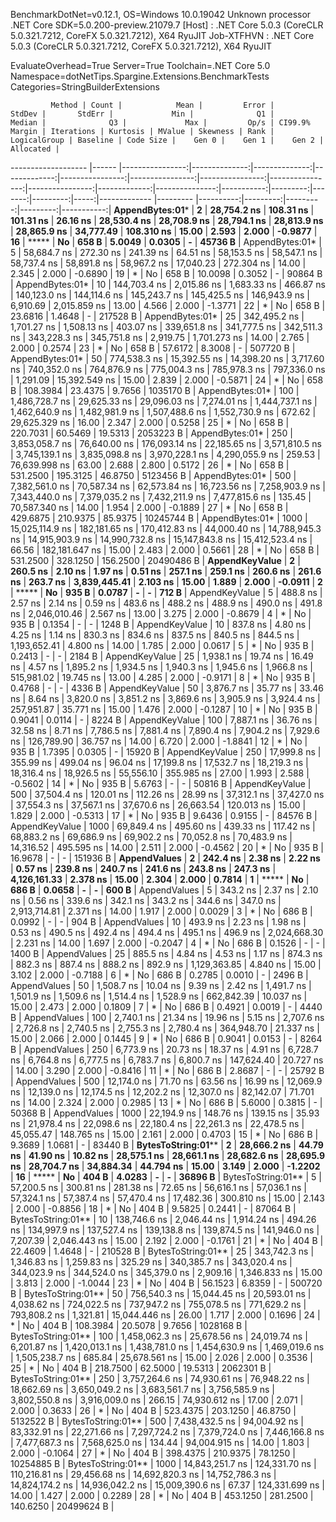 
BenchmarkDotNet=v0.12.1, OS=Windows 10.0.19042
Unknown processor
.NET Core SDK=5.0.200-preview.21079.7
  [Host]     : .NET Core 5.0.3 (CoreCLR 5.0.321.7212, CoreFX 5.0.321.7212), X64 RyuJIT
  Job-XTFHVN : .NET Core 5.0.3 (CoreCLR 5.0.321.7212, CoreFX 5.0.321.7212), X64 RyuJIT

EvaluateOverhead=True  Server=True  Toolchain=.NET Core 5.0  
Namespace=dotNetTips.Spargine.Extensions.BenchmarkTests  Categories=StringBuilderExtensions  

             Method | Count |            Mean |         Error |        StdDev |       StdErr |             Min |              Q1 |          Median |              Q3 |             Max |         Op/s | CI99.9% Margin | Iterations | Kurtosis | MValue | Skewness | Rank | LogicalGroup | Baseline | Code Size |    Gen 0 |    Gen 1 |    Gen 2 |  Allocated |
------------------- |------ |----------------:|--------------:|--------------:|-------------:|----------------:|----------------:|----------------:|----------------:|----------------:|-------------:|---------------:|-----------:|---------:|-------:|---------:|-----:|------------- |--------- |----------:|---------:|---------:|---------:|-----------:|
    **AppendBytes:01*** |     **2** |     **28,754.2 ns** |     **108.31 ns** |     **101.31 ns** |     **26.16 ns** |     **28,530.4 ns** |     **28,708.9 ns** |     **28,794.1 ns** |     **28,813.9 ns** |     **28,865.9 ns** |    **34,777.49** |     **108.310 ns** |      **15.00** |    **2.593** |  **2.000** |  **-0.9877** |   **16** |            ***** |       **No** |     **658 B** |   **5.0049** |   **0.0305** |        **-** |    **45736 B** |
    AppendBytes:01* |     5 |     58,684.7 ns |     272.30 ns |     241.39 ns |     64.51 ns |     58,153.5 ns |     58,547.1 ns |     58,737.4 ns |     58,891.8 ns |     58,967.2 ns |    17,040.23 |     272.304 ns |      14.00 |    2.345 |  2.000 |  -0.6890 |   19 |            * |       No |     658 B |  10.0098 |   0.3052 |        - |    90864 B |
    AppendBytes:01* |    10 |    144,703.4 ns |   2,015.86 ns |   1,683.33 ns |    466.87 ns |    140,123.0 ns |    144,114.6 ns |    145,243.7 ns |    145,425.5 ns |    146,943.9 ns |     6,910.69 |   2,015.859 ns |      13.00 |    4.566 |  2.000 |  -1.3771 |   22 |            * |       No |     658 B |  23.6816 |   1.4648 |        - |   217528 B |
    AppendBytes:01* |    25 |    342,495.2 ns |   1,701.27 ns |   1,508.13 ns |    403.07 ns |    339,651.8 ns |    341,777.5 ns |    342,511.3 ns |    343,228.3 ns |    345,751.8 ns |     2,919.75 |   1,701.273 ns |      14.00 |    2.765 |  2.000 |   0.2574 |   23 |            * |       No |     658 B |  57.6172 |   8.3008 |        - |   507720 B |
    AppendBytes:01* |    50 |    774,538.3 ns |  15,392.55 ns |  14,398.20 ns |  3,717.60 ns |    740,352.0 ns |    764,876.9 ns |    775,004.3 ns |    785,978.3 ns |    797,336.0 ns |     1,291.09 |  15,392.549 ns |      15.00 |    2.839 |  2.000 |  -0.5871 |   24 |            * |       No |     658 B | 108.3984 |  23.4375 |   9.7656 |  1035170 B |
    AppendBytes:01* |   100 |  1,486,728.7 ns |  29,625.33 ns |  29,096.03 ns |  7,274.01 ns |  1,444,737.1 ns |  1,462,640.9 ns |  1,482,981.9 ns |  1,507,488.6 ns |  1,552,730.9 ns |       672.62 |  29,625.329 ns |      16.00 |    2.347 |  2.000 |   0.5258 |   25 |            * |       No |     658 B | 220.7031 |  60.5469 |  19.5313 |  2053223 B |
    AppendBytes:01* |   250 |  3,853,058.7 ns |  76,640.00 ns | 176,093.14 ns | 22,185.65 ns |  3,571,810.5 ns |  3,745,139.1 ns |  3,835,098.8 ns |  3,970,228.1 ns |  4,290,055.9 ns |       259.53 |  76,639.998 ns |      63.00 |    2.688 |  2.800 |   0.5172 |   26 |            * |       No |     658 B | 531.2500 | 195.3125 |  46.8750 |  5123456 B |
    AppendBytes:01* |   500 |  7,382,561.0 ns |  70,587.34 ns |  62,573.84 ns | 16,723.56 ns |  7,258,903.9 ns |  7,343,440.0 ns |  7,379,035.2 ns |  7,432,211.9 ns |  7,477,815.6 ns |       135.45 |  70,587.340 ns |      14.00 |    1.954 |  2.000 |  -0.1889 |   27 |            * |       No |     658 B | 429.6875 | 210.9375 |  85.9375 | 10245744 B |
    AppendBytes:01* |  1000 | 15,025,114.9 ns | 182,181.65 ns | 170,412.83 ns | 44,000.40 ns | 14,788,945.3 ns | 14,915,903.9 ns | 14,990,732.8 ns | 15,147,843.8 ns | 15,412,523.4 ns |        66.56 | 182,181.647 ns |      15.00 |    2.483 |  2.000 |   0.5661 |   28 |            * |       No |     658 B | 531.2500 | 328.1250 | 156.2500 | 20490486 B |
     **AppendKeyValue** |     **2** |        **260.5 ns** |       **2.10 ns** |       **1.97 ns** |      **0.51 ns** |        **257.1 ns** |        **259.1 ns** |        **260.6 ns** |        **261.6 ns** |        **263.7 ns** | **3,839,445.41** |       **2.103 ns** |      **15.00** |    **1.889** |  **2.000** |  **-0.0911** |    **2** |            ***** |       **No** |     **935 B** |   **0.0787** |        **-** |        **-** |      **712 B** |
     AppendKeyValue |     5 |        488.8 ns |       2.57 ns |       2.14 ns |      0.59 ns |        483.6 ns |        488.2 ns |        488.9 ns |        490.0 ns |        491.8 ns | 2,046,010.46 |       2.567 ns |      13.00 |    3.275 |  2.000 |  -0.8679 |    4 |            * |       No |     935 B |   0.1354 |        - |        - |     1248 B |
     AppendKeyValue |    10 |        837.8 ns |       4.80 ns |       4.25 ns |      1.14 ns |        830.3 ns |        834.6 ns |        837.5 ns |        840.5 ns |        844.5 ns | 1,193,652.41 |       4.800 ns |      14.00 |    1.785 |  2.000 |   0.0617 |    5 |            * |       No |     935 B |   0.2413 |        - |        - |     2184 B |
     AppendKeyValue |    25 |      1,938.1 ns |      19.74 ns |      16.49 ns |      4.57 ns |      1,895.2 ns |      1,934.5 ns |      1,940.3 ns |      1,945.6 ns |      1,966.8 ns |   515,981.02 |      19.745 ns |      13.00 |    4.285 |  2.000 |  -0.9171 |    8 |            * |       No |     935 B |   0.4768 |        - |        - |     4336 B |
     AppendKeyValue |    50 |      3,876.7 ns |      35.77 ns |      33.46 ns |      8.64 ns |      3,820.0 ns |      3,851.2 ns |      3,869.6 ns |      3,905.9 ns |      3,924.4 ns |   257,951.87 |      35.771 ns |      15.00 |    1.476 |  2.000 |  -0.1287 |   10 |            * |       No |     935 B |   0.9041 |   0.0114 |        - |     8224 B |
     AppendKeyValue |   100 |      7,887.1 ns |      36.76 ns |      32.58 ns |      8.71 ns |      7,786.5 ns |      7,881.4 ns |      7,890.4 ns |      7,904.2 ns |      7,929.6 ns |   126,789.90 |      36.757 ns |      14.00 |    6.720 |  2.000 |  -1.8841 |   12 |            * |       No |     935 B |   1.7395 |   0.0305 |        - |    15920 B |
     AppendKeyValue |   250 |     17,999.8 ns |     355.99 ns |     499.04 ns |     96.04 ns |     17,199.8 ns |     17,532.7 ns |     18,219.3 ns |     18,316.4 ns |     18,926.5 ns |    55,556.10 |     355.985 ns |      27.00 |    1.993 |  2.588 |  -0.5602 |   14 |            * |       No |     935 B |   5.6763 |        - |        - |    50816 B |
     AppendKeyValue |   500 |     37,504.4 ns |     120.01 ns |     112.26 ns |     28.99 ns |     37,312.1 ns |     37,427.0 ns |     37,554.3 ns |     37,567.1 ns |     37,670.6 ns |    26,663.54 |     120.013 ns |      15.00 |    1.829 |  2.000 |  -0.5313 |   17 |            * |       No |     935 B |   9.6436 |   0.9155 |        - |    84576 B |
     AppendKeyValue |  1000 |     69,849.4 ns |     495.60 ns |     439.33 ns |    117.42 ns |     68,883.2 ns |     69,686.9 ns |     69,902.2 ns |     70,052.8 ns |     70,483.9 ns |    14,316.52 |     495.595 ns |      14.00 |    2.511 |  2.000 |  -0.4562 |   20 |            * |       No |     935 B |  16.9678 |        - |        - |   151936 B |
       **AppendValues** |     **2** |        **242.4 ns** |       **2.38 ns** |       **2.22 ns** |      **0.57 ns** |        **239.8 ns** |        **240.7 ns** |        **241.6 ns** |        **243.8 ns** |        **247.3 ns** | **4,126,161.33** |       **2.378 ns** |      **15.00** |    **2.304** |  **2.000** |   **0.7814** |    **1** |            ***** |       **No** |     **686 B** |   **0.0658** |        **-** |        **-** |      **600 B** |
       AppendValues |     5 |        343.2 ns |       2.37 ns |       2.10 ns |      0.56 ns |        339.6 ns |        342.1 ns |        343.2 ns |        344.6 ns |        347.0 ns | 2,913,714.81 |       2.371 ns |      14.00 |    1.917 |  2.000 |   0.0029 |    3 |            * |       No |     686 B |   0.0992 |        - |        - |      904 B |
       AppendValues |    10 |        493.9 ns |       2.23 ns |       1.98 ns |      0.53 ns |        490.5 ns |        492.4 ns |        494.4 ns |        495.1 ns |        496.9 ns | 2,024,668.30 |       2.231 ns |      14.00 |    1.697 |  2.000 |  -0.2047 |    4 |            * |       No |     686 B |   0.1526 |        - |        - |     1400 B |
       AppendValues |    25 |        885.5 ns |       4.84 ns |       4.53 ns |      1.17 ns |        874.3 ns |        882.3 ns |        887.4 ns |        888.2 ns |        892.9 ns | 1,129,363.85 |       4.840 ns |      15.00 |    3.102 |  2.000 |  -0.7188 |    6 |            * |       No |     686 B |   0.2785 |   0.0010 |        - |     2496 B |
       AppendValues |    50 |      1,508.7 ns |      10.04 ns |       9.39 ns |      2.42 ns |      1,491.7 ns |      1,501.9 ns |      1,509.6 ns |      1,514.4 ns |      1,528.9 ns |   662,842.39 |      10.037 ns |      15.00 |    2.473 |  2.000 |   0.1809 |    7 |            * |       No |     686 B |   0.4921 |   0.0019 |        - |     4440 B |
       AppendValues |   100 |      2,740.1 ns |      21.34 ns |      19.96 ns |      5.15 ns |      2,707.6 ns |      2,726.8 ns |      2,740.5 ns |      2,755.3 ns |      2,780.4 ns |   364,948.70 |      21.337 ns |      15.00 |    2.066 |  2.000 |   0.1445 |    9 |            * |       No |     686 B |   0.9041 |   0.0153 |        - |     8264 B |
       AppendValues |   250 |      6,773.9 ns |      20.73 ns |      18.37 ns |      4.91 ns |      6,728.7 ns |      6,764.8 ns |      6,777.5 ns |      6,783.7 ns |      6,800.7 ns |   147,624.40 |      20.727 ns |      14.00 |    3.290 |  2.000 |  -0.8416 |   11 |            * |       No |     686 B |   2.8687 |        - |        - |    25792 B |
       AppendValues |   500 |     12,174.0 ns |      71.70 ns |      63.56 ns |     16.99 ns |     12,069.9 ns |     12,139.0 ns |     12,174.5 ns |     12,202.2 ns |     12,307.0 ns |    82,142.07 |      71.701 ns |      14.00 |    2.324 |  2.000 |   0.2985 |   13 |            * |       No |     686 B |   5.6000 |   0.3815 |        - |    50368 B |
       AppendValues |  1000 |     22,194.9 ns |     148.76 ns |     139.15 ns |     35.93 ns |     21,978.4 ns |     22,098.6 ns |     22,180.4 ns |     22,261.3 ns |     22,478.5 ns |    45,055.47 |     148.765 ns |      15.00 |    2.161 |  2.000 |   0.4703 |   15 |            * |       No |     686 B |   9.3689 |   1.0681 |        - |    83440 B |
 **BytesToString:01**** |     **2** |     **28,666.2 ns** |      **44.79 ns** |      **41.90 ns** |     **10.82 ns** |     **28,575.1 ns** |     **28,661.1 ns** |     **28,682.6 ns** |     **28,695.9 ns** |     **28,704.7 ns** |    **34,884.34** |      **44.794 ns** |      **15.00** |    **3.149** |  **2.000** |  **-1.2202** |   **16** |            ***** |       **No** |     **404 B** |   **4.0283** |        **-** |        **-** |    **36896 B** |
 BytesToString:01** |     5 |     57,200.5 ns |     300.81 ns |     281.38 ns |     72.65 ns |     56,616.1 ns |     57,036.1 ns |     57,324.1 ns |     57,387.4 ns |     57,470.4 ns |    17,482.36 |     300.810 ns |      15.00 |    2.143 |  2.000 |  -0.8856 |   18 |            * |       No |     404 B |   9.5825 |   0.2441 |        - |    87064 B |
 BytesToString:01** |    10 |    138,746.6 ns |   2,046.44 ns |   1,914.24 ns |    494.26 ns |    134,997.9 ns |    137,527.4 ns |    139,138.8 ns |    139,874.5 ns |    141,946.0 ns |     7,207.39 |   2,046.443 ns |      15.00 |    2.192 |  2.000 |  -0.1761 |   21 |            * |       No |     404 B |  22.4609 |   1.4648 |        - |   210528 B |
 BytesToString:01** |    25 |    343,742.3 ns |   1,346.83 ns |   1,259.83 ns |    325.29 ns |    340,385.7 ns |    343,020.4 ns |    344,023.9 ns |    344,524.0 ns |    345,379.0 ns |     2,909.16 |   1,346.833 ns |      15.00 |    3.813 |  2.000 |  -1.0044 |   23 |            * |       No |     404 B |  56.1523 |   6.8359 |        - |   500720 B |
 BytesToString:01** |    50 |    756,540.3 ns |  15,044.45 ns |  20,593.01 ns |  4,038.62 ns |    724,022.5 ns |    737,947.2 ns |    755,078.5 ns |    771,629.2 ns |    793,808.2 ns |     1,321.81 |  15,044.446 ns |      26.00 |    1.717 |  2.000 |   0.1696 |   24 |            * |       No |     404 B | 108.3984 |  20.5078 |   9.7656 |  1028168 B |
 BytesToString:01** |   100 |  1,458,062.3 ns |  25,678.56 ns |  24,019.74 ns |  6,201.87 ns |  1,420,013.1 ns |  1,438,781.0 ns |  1,454,630.9 ns |  1,469,019.6 ns |  1,505,238.7 ns |       685.84 |  25,678.561 ns |      15.00 |    2.026 |  2.000 |   0.3536 |   25 |            * |       No |     404 B | 218.7500 |  62.5000 |  19.5313 |  2062301 B |
 BytesToString:01** |   250 |  3,757,264.6 ns |  74,930.61 ns |  76,948.22 ns | 18,662.69 ns |  3,650,049.2 ns |  3,683,561.7 ns |  3,756,585.9 ns |  3,802,550.8 ns |  3,916,009.0 ns |       266.15 |  74,930.612 ns |      17.00 |    2.071 |  2.000 |   0.3633 |   26 |            * |       No |     404 B | 523.4375 | 203.1250 |  46.8750 |  5132522 B |
 BytesToString:01** |   500 |  7,438,432.5 ns |  94,004.92 ns |  83,332.91 ns | 22,271.66 ns |  7,297,724.2 ns |  7,379,724.0 ns |  7,446,166.8 ns |  7,477,687.3 ns |  7,568,625.0 ns |       134.44 |  94,004.915 ns |      14.00 |    1.803 |  2.000 |  -0.1064 |   27 |            * |       No |     404 B | 398.4375 | 210.9375 |  78.1250 | 10254885 B |
 BytesToString:01** |  1000 | 14,843,251.7 ns | 124,331.70 ns | 110,216.81 ns | 29,456.68 ns | 14,692,820.3 ns | 14,752,786.3 ns | 14,824,174.2 ns | 14,936,042.2 ns | 15,009,390.6 ns |        67.37 | 124,331.699 ns |      14.00 |    1.427 |  2.000 |   0.2289 |   28 |            * |       No |     404 B | 453.1250 | 281.2500 | 140.6250 | 20499624 B |
